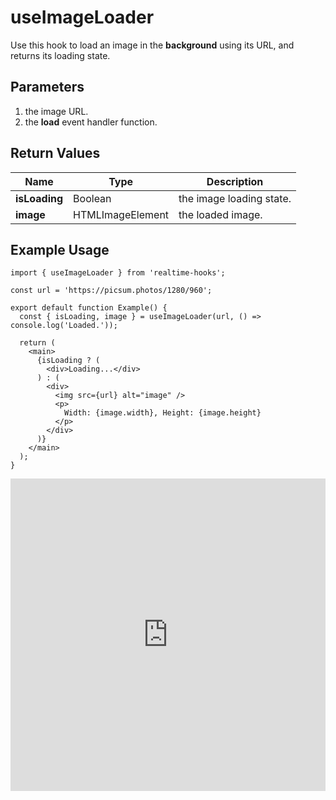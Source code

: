 # useImageLoader

Use this hook to load an image in the **background** using its URL, and returns its loading state.

## Parameters

1. the image URL.
2. the **load** event handler function.

## Return Values

| Name          | Type             | Description              |
| ------------- | ---------------- | ------------------------ |
| **isLoading** | Boolean          | the image loading state. |
| **image**     | HTMLImageElement | the loaded image.        |

## Example Usage

```tsx
import { useImageLoader } from 'realtime-hooks';

const url = 'https://picsum.photos/1280/960';

export default function Example() {
  const { isLoading, image } = useImageLoader(url, () => console.log('Loaded.'));

  return (
    <main>
      {isLoading ? (
        <div>Loading...</div>
      ) : (
        <div>
          <img src={url} alt="image" />
          <p>
            Width: {image.width}, Height: {image.height}
          </p>
        </div>
      )}
    </main>
  );
}
```

<iframe src="https://codesandbox.io/embed/useimageloading-v587vv?fontsize=14&hidenavigation=1&module=%2Fsrc%2FComponent.tsx&theme=dark" style="width:100%; height:500px; border:0; overflow:hidden;" title="useImageLoading" allow="accelerometer; ambient-light-sensor; camera; encrypted-media; geolocation; gyroscope; hid; microphone; midi; payment; usb; vr; xr-spatial-tracking" sandbox="allow-forms allow-modals allow-popups allow-presentation allow-same-origin allow-scripts"></iframe>
